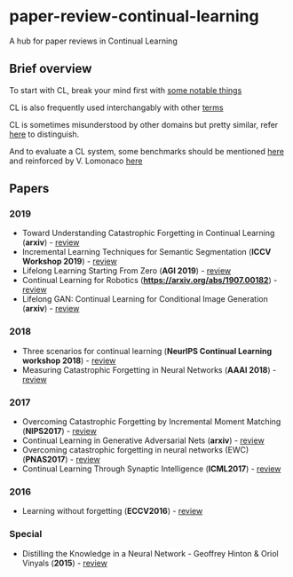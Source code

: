 # paper-review-continual-learning
A hub for paper reviews in Continual Learning

## Brief overview
To start with CL, break your mind first with [some notable things](https://github.com/luulinh90s/paper-review-continual-learning/blob/master/start.md)

CL is also frequently used interchangably with other [terms](https://github.com/luulinh90s/paper-review-continual-learning/blob/master/terminologies.md)

CL is sometimes misunderstood by other domains but pretty similar, refer [here](https://github.com/luulinh90s/paper-review-continual-learning/blob/master/distinguish.md) to distinguish.

And to evaluate a CL system, some benchmarks should be mentioned [here](https://github.com/luulinh90s/paper-review-continual-learning/blob/master/evaluate.md) and reinforced by V. Lomonaco [here](https://vlomonaco.github.io/core50/benchmarks.html)

## Papers
### 2019
- <a name="todo"></a> Toward Understanding Catastrophic Forgetting in Continual Learning (**arxiv**) - [review ](https://github.com/luulinh90s/paper-review-continual-learning/blob/master/understand_cf.md) 
- <a name="todo"></a> Incremental Learning Techniques for Semantic Segmentation (**ICCV Workshop 2019**) - [review ](https://github.com/luulinh90s/paper-review-continual-learning/blob/master/semantic_segmentation_cl.md) 
- <a name="todo"></a> Lifelong Learning Starting From Zero (**AGI 2019**) - [review ](https://github.com/luulinh90s/paper-review-continual-learning/blob/master/Lifelong-Learning-Starting-From-Zero.md) 
- <a name="todo"></a> Continual Learning for Robotics (**https://arxiv.org/abs/1907.00182**) - [review ](https://github.com/luulinh90s/paper-review-continual-learning/blob/master/cl_robotics.md) 
- <a name="todo"></a> Lifelong GAN: Continual Learning for Conditional Image Generation (**arxiv**) - [review ](https://github.com/luulinh90s/paper-review-continual-learning/blob/master/lifelong_gans.md) 
### 2018
- <a name="todo"></a> Three scenarios for continual learning (**NeurIPS Continual Learning workshop 2018**) - [review](https://github.com/luulinh90s/paper-review-continual-learning/blob/master/three_scenarios.md)
- <a name="todo"></a> Measuring Catastrophic Forgetting in Neural Networks (**AAAI 2018**) - [review](https://github.com/luulinh90s/paper-review-continual-learning/blob/master/measure_cf.md)
### 2017
- <a name="todo"></a> Overcoming Catastrophic Forgetting by Incremental Moment Matching (**NIPS2017**) - [review](https://github.com/luulinh90s/paper-review-continual-learning/blob/master/imm.md)
- <a name="todo"></a> Continual Learning in Generative Adversarial Nets (**arxiv**) - [review](https://github.com/luulinh90s/paper-review-continual-learning/blob/master/cont_gans.md)
- <a name="todo"></a> Overcoming catastrophic forgetting in neural networks (EWC) (**PNAS2017**) - [review](https://github.com/luulinh90s/paper-review-continual-learning/blob/master/ewc.md)
- <a name="todo"></a> Continual Learning Through Synaptic Intelligence (**ICML2017**) - [review](https://github.com/luulinh90s/paper-review-continual-learning/blob/master/si.md)
### 2016
- <a name="todo"></a> Learning without forgetting (**ECCV2016**) - [review ](https://github.com/luulinh90s/paper-review-continual-learning/blob/master/LwF.md) 

### Special
- <a name="todo"></a> Distilling the Knowledge in a Neural Network - Geoffrey Hinton & Oriol Vinyals (**2015**) - [review ](https://github.com/luulinh90s/paper-review-continual-learning/blob/master/distillation.md) 

